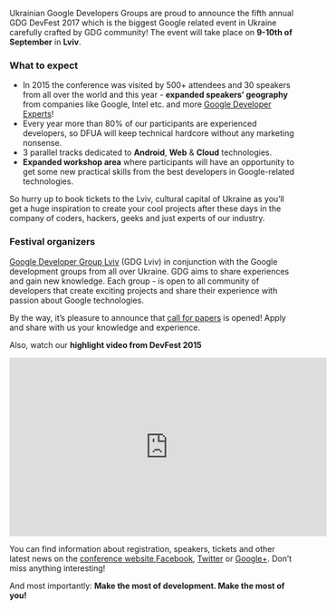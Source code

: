 Ukrainian Google Developers Groups are proud to announce the fifth annual GDG DevFest 2017 which is the biggest Google related event in Ukraine carefully crafted by GDG community! The event will take place on **9-10th of September** in **Lviv**.

### What to expect

* In 2015 the conference was visited by 500+ attendees and 30 speakers from all over the world and this year -  **expanded speakers’ geography** from companies like Google, Intel etc. and more [Google Developer Experts](https://developers.google.com/experts/about)!
* Every year more than 80% of our participants are experienced developers, so DFUA will keep technical hardcore without any marketing nonsense.
* 3 parallel tracks dedicated to **Android**, **Web** & **Cloud** technologies.
* **Expanded workshop area** where participants will have an opportunity to get some new practical skills from the best developers in Google-related technologies.

So hurry up to book tickets to the Lviv, cultural capital of Ukraine as you’ll get a huge inspiration to create your cool projects after these days in the company of coders, hackers, geeks and just experts of our industry.

### Festival organizers

[Google Developer Group Lviv](http://lviv.gdg.org.ua/) (GDG Lviv) in conjunction with the Google development groups from all over Ukraine. GDG aims to share experiences and gain new knowledge. Each group - is open to all community of developers that create exciting projects and share their experience with passion about Google technologies.

By the way, it’s pleasure to announce that [call for papers](https://docs.google.com/forms/d/1rNGi2oPOAZ84mKkL5ccDYUEp93cO0RJ4GZZ-NTmtkYg/viewform) is opened! Apply and share with us your knowledge and experience.

Also, watch our **highlight video from DevFest 2015**

<iframe width="560" height="315" src="https://www.youtube.com/embed/DfMnJAzOFng?list=PLt8lEzcLNl31AX3-ONkkWmDOZezu9Cmnv" frameborder="0" allowfullscreen></iframe>

You can find information about registration, speakers, tickets and other latest news on the [conference website](http://devfest.gdg.org.ua/),[Facebook](https://facebook.com/GDGLviv), [Twitter](https://twitter.com/intent/user?screen_name=GDGLviv) or [Google+](https://plus.google.com/b/102444623953913144164). Don’t miss anything interesting!

And most importantly: **Make the most of development. Make the most of you!**
